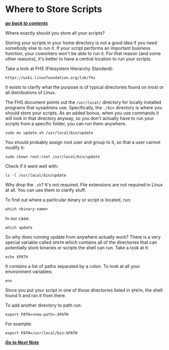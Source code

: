# Where to Store Scripts

[***go back to contents***](01-contents.md)

Where exactly should you store all your scripts?

Storing your scripts in your home directory is not a good idea if you need
somebody else to run it. If your script performs an important business
function, your coworkers won't be able to run it. For that reason (and some 
other reasons), it's better to have a central location to run your scripts.

Take a look at FHS (Filesystem Hierarchy Standard):

	https://wiki.linuxfoundation.org/lsb/fhs

It exists to clarify what the purpose is of typical directories found on most
or all distributions of Linux.

The FHS document points out the `/usr/local/` directory for locally installed
programs that sysadmins use. Specifically, the `./bin` directory is where you
should store your scripts. As an added bonus, when you use commands it will
look in that directory anyway, so you don't actually have to run your scripts
from a specific folder, you can run them anywhere.

	sudo mv update.sh /usr/local/bin/update

You should probably assign root user and group to it, so that a user cannot
modify it:

	sudo chown root:root /usr/local/bin/update

Check if it went well with:

	ls -l /usr/local/bin/update

Why drop the `.sh`? It's not required. File extensions are not required in
Linux at all. You can use them to clarify stuff.

To find out where a particular binary or script is located, run:

	which <binary-name>

In our case:

	which update

So why does running update from anywhere actually work? There is a very special
variable called `$PATH` which contains all of the directories that can
potentially store binaries or scripts the shell can run. Take a look at it:

	echo $PATH

It contains a list of paths separated by a colon. To look at all your 
environment variables:

	env

Since you put your script in one of those directories listed in `$PATH`, the
shell found it and ran it from there.

To add another directory to path run:

	export PATH=<new-path>:$PATH

For example:

	export PATH=/usr/local/bin:$PATH

[***Go to Next Note***](11-data-streams.md)
